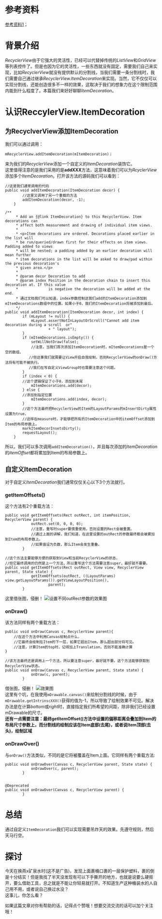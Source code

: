 
# 参考资料
[参考资料1](http://blog.piasy.com/2016/03/26/Insight-Android-RecyclerView-ItemDecoration/)；
# 背景介绍
*RecyclerView*由于它强大的灵活性，已经可以代替掉传统的*ListView*和*GridView*等列表控件了。但是也因为它的灵活性，一些东西就没有固定，需要我们自己来实现，比如*RecyclerView*就没有提供默认的分割线，当我们需要一条分割线时，我们需要自己通过继承*RecyclerView.ItemDecoration*来实现。当然，它不仅仅可以实现分割线，还能创造很多不一样的效果，这取决于我们的想象力在这个限制范围内能到什么程度了。本篇我们来好好聊聊*ItemDecoration*。
# 认识ReccylerView.ItemDecoration
## 为RecyclverView添加ItemDecoration
我们可以通过调用：
```
mRecyclerView.addItemDecoration(mItemDecoration)；
```
来为我们的*RecyclerView*添加一个自定义的*ItemDecoration*装饰它。  
这里值得注意的是我们采用的是**addXXX**方法，这意味着我们可以为*RcyclerView*添加多个*ItemDecoration*。打开该方法的源码我们可以看到：
```
//这是我们通常调用的代码
public void addItemDecoration(ItemDecoration decor) {
        //这里又调用了另一个重载的方法
        addItemDecoration(decor, -1);
    }
    
/**
     * Add an {@link ItemDecoration} to this RecyclerView. Item decorations can
     * affect both measurement and drawing of individual item views.
     *
     * <p>Item decorations are ordered. Decorations placed earlier in the list will
     * be run/queried/drawn first for their effects on item views. Padding added to views
     * will be nested; a padding added by an earlier decoration will mean further
     * item decorations in the list will be asked to draw/pad within the previous decoration's
     * given area.</p>
     *
     * @param decor Decoration to add
     * @param index Position in the decoration chain to insert this decoration at. If this value
     *              is negative the decoration will be added at the end.
     * 通过文档我们可以知道，index参数控制这我们add的ItemDecoration添加到mItemDecorations数组中的位置。如果小于0，我们的ItemDecoration将被添加到最后。
     */
public void addItemDecoration(ItemDecoration decor, int index) {
        if (mLayout != null) {
            mLayout.assertNotInLayoutOrScroll("Cannot add item decoration during a scroll  or"
                    + " layout");
        }
        if (mItemDecorations.isEmpty()) {
            setWillNotDraw(false);
            //注意，当我们首次添加ItemDecoration时，mItemDecorations是一个空的数组，
           //但这事我们就需要让View开启自我绘制，否则RecyclerView的onDraw()方法将有可能不被执行。
           //我们在写自定义ViewGroup时也需要注意这个问题。
        }
        if (index < 0) {
        //这个逻辑保证了小于0，添加到末尾
            mItemDecorations.add(decor);
        } else {
        //添加到指定位置
            mItemDecorations.add(index, decor);
        }
        //这个方法最终把RecyclerView的Item的LayoutParams的mInsertDirty属性设置为true，
        //这样在measure时，才能够把所有的ItemDecoration中的itemOffset添加到Item的布局参数上。
        markItemDecorInsetsDirty();
        requestLayout();
    }
```
所以，我们可以多次调用`addItemDecoration()`，并且每次添加的*ItemDecoration*的*itemOffset*都将累加到Item的布局参数上。
## 自定义ItemDecoration
对于自定义*ItemDecoration*我们通常仅仅关心以下3个方法就行。
### getItemOffsets()
这个方法有2个重载方法：
```
public void getItemOffsets(Rect outRect, int itemPosition, RecyclerView parent) {
            outRect.set(0, 0, 0, 0);
            //注意，重写时super要慎重使用，否则设置的Rect会被重置。
            //通过上面的讲解，我们知道，在这里设置的outRect的参数最终都会被累加到Item的布局参数上。
            //如果值设为负数，那么Item会发生重叠。
        }

//这个方法主要能够方便的获取到View和当前RecyclerView的状态，
//但它最终调用的仍然是上一个方法，所以重写这个方法需要注意super，最好就不要要。
public void getItemOffsets(Rect outRect, View view, RecyclerView parent, State state) {
            getItemOffsets(outRect, ((LayoutParams) view.getLayoutParams()).getViewLayoutPosition(),
                    parent);
        }
```
这里借张图，侵删！
![设置不同outRect参数的效果图](http://upload-images.jianshu.io/upload_images/1869462-da4ba78edaec2c94.png?imageMogr2/auto-orient/strip%7CimageView2/2/w/1240)

### onDraw()
该方法同样有两个重载方法：
```
public void onDraw(Canvas c, RecyclerView parent){
    //在这个方法中利用Canvas绘制点什么，
    //它最终会绘制在Item的下一层，如果它超出Item，那么超出部分将可见。
    //注意，计算Item的top时，记得加上Translation，否则不能准确计算
}

//该方法最终还是调用上一个方法，所以要注意super，最好就不要。这个方法能够获取到RecyclerView状态。
public void onDraw(Canvas c, RecyclerView parent, State state) {
            onDraw(c, parent);
        }
```
借张图，侵删！
![效果图](http://upload-images.jianshu.io/upload_images/1869462-f4738c4b750b1464.jpg?imageMogr2/auto-orient/strip%7CimageView2/2/w/1240)  
这里有个坑，在我使用`mDrawable.canvas()`来绘制分割线的时候，由于`mDrawable.getIntrinscXXX()`获得的值为-1，所以导致了绘制效果不可见。解决办法是在计算*bottom*或*right*时，直接指定我们所希望的间距，除非我们已经设置mDrawable的尺寸。  
 **还有一点需要注意：最终getItemOffset()方法中设置的偏移距离会叠加到Item的布局尺寸参数上，而分割线的绘制应该在Item底部(去尾)，或者说Item顶部(去头)，绘制区域**

### onDrawOver()
与`onDraw()`方法类似，不同的是它将被覆盖在Item上面。它同样有两个重载方法:
```
public void onDrawOver(Canvas c, RecyclerView parent, State state) {
            onDrawOver(c, parent);
        }


@Deprecated
public void onDrawOver(Canvas c, RecyclerView parent) {
        }
```
# 总结
通过自定义`ItemDecoration`我们可以实现需要吊炸天的效果。先遵守规则，然后天马行空。
# 探讨
今天在换燕x矿泉水时(这不是广告)，发现上面裹桶口裹的一层保护塑料，裹的倒是十分结实！但是我找了半天没发现有可以下手撕开的地方，也就是说要么硬抠开，要么借助工具，总之就是不能让你轻易就打开。不知道生产这种桶装水的人自己用不用，或者说自己换过水没？  
这事儿，你怎么看？


如果这篇文章对你有帮助的话，记得点个赞哦！想要交流交流的话可以加个关注哦！
